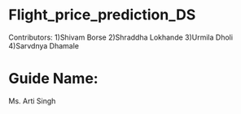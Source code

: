 # Flight_price_prediction_DS

Contributors:
1)Shivam Borse
2)Shraddha Lokhande
3)Urmila Dholi
4)Sarvdnya Dhamale

# Guide Name:
Ms. Arti Singh
